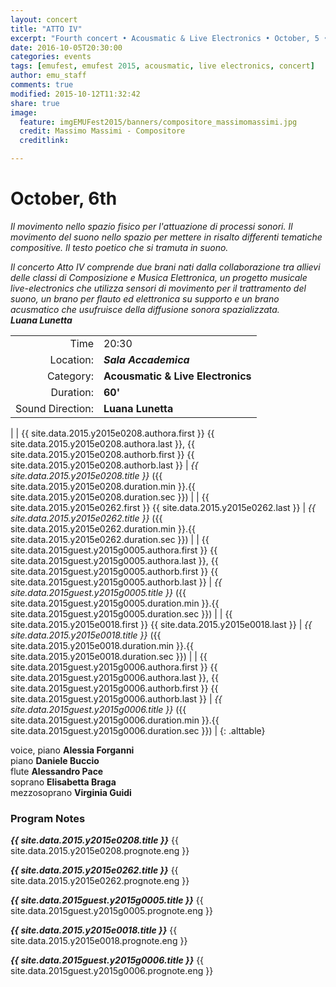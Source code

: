```yaml
---
layout: concert
title: "ATTO IV"
excerpt: "Fourth concert • Acousmatic & Live Electronics • October, 5 • 20:30"
date: 2016-10-05T20:30:00
categories: events
tags: [emufest, emufest 2015, acousmatic, live electronics, concert]
author: emu_staff
comments: true
modified: 2015-10-12T11:32:42
share: true
image:
  feature: imgEMUFest2015/banners/compositore_massimomassimi.jpg
  credit: Massimo Massimi - Compositore
  creditlink:

---
```


# October, 6th

*Il movimento nello spazio fisico per l'attuazione di processi sonori.
Il movimento del suono nello spazio per mettere in risalto differenti tematiche compositive.
Il testo poetico che si tramuta in suono.*

*Il concerto Atto IV comprende due brani nati dalla collaborazione tra allievi delle classi di Composizione e Musica Elettronica, un progetto musicale live-electronics che utilizza sensori di movimento per il trattramento del suono, un brano per flauto ed elettronica su supporto e un brano acusmatico che usufruisce della diffusione sonora spazializzata.*     
***Luana Lunetta***

|  |  |
|------------:|:------------|
| Time | 20:30 |
| Location: | ***Sala Accademica*** |
| Category: | **Acousmatic & Live Electronics** |
| Duration: | **60'** |
| Sound Direction: | **Luana Lunetta** |
|
| {{ site.data.2015.y2015e0208.authora.first }} {{ site.data.2015.y2015e0208.authora.last }}, {{ site.data.2015.y2015e0208.authorb.first }} {{ site.data.2015.y2015e0208.authorb.last }} | *{{ site.data.2015.y2015e0208.title }}* ({{ site.data.2015.y2015e0208.duration.min }}.{{ site.data.2015.y2015e0208.duration.sec }}) |
| {{ site.data.2015.y2015e0262.first }} {{ site.data.2015.y2015e0262.last }} | *{{ site.data.2015.y2015e0262.title }}* ({{ site.data.2015.y2015e0262.duration.min }}.{{ site.data.2015.y2015e0262.duration.sec }}) |
| {{ site.data.2015guest.y2015g0005.authora.first }} {{ site.data.2015guest.y2015g0005.authora.last }}, {{ site.data.2015guest.y2015g0005.authorb.first }} {{ site.data.2015guest.y2015g0005.authorb.last }} | *{{ site.data.2015guest.y2015g0005.title }}* ({{ site.data.2015guest.y2015g0005.duration.min }}.{{ site.data.2015guest.y2015g0005.duration.sec }}) |
| {{ site.data.2015.y2015e0018.first }} {{ site.data.2015.y2015e0018.last }} | *{{ site.data.2015.y2015e0018.title }}* ({{ site.data.2015.y2015e0018.duration.min }}.{{ site.data.2015.y2015e0018.duration.sec }}) |
| {{ site.data.2015guest.y2015g0006.authora.first }} {{ site.data.2015guest.y2015g0006.authora.last }}, {{ site.data.2015guest.y2015g0006.authorb.first }} {{ site.data.2015guest.y2015g0006.authorb.last }} | *{{ site.data.2015guest.y2015g0006.title }}* ({{ site.data.2015guest.y2015g0006.duration.min }}.{{ site.data.2015guest.y2015g0006.duration.sec }}) |
{: .alttable}

voice, piano **Alessia Forganni**    
piano **Daniele Buccio**    
flute **Alessandro Pace**    
soprano **Elisabetta Braga**    
mezzosoprano **Virginia Guidi**

### Program Notes

***{{ site.data.2015.y2015e0208.title }}*** {{ site.data.2015.y2015e0208.prognote.eng }}

***{{ site.data.2015.y2015e0262.title }}*** {{ site.data.2015.y2015e0262.prognote.eng }}

***{{ site.data.2015guest.y2015g0005.title }}*** {{ site.data.2015guest.y2015g0005.prognote.eng }}

***{{ site.data.2015.y2015e0018.title }}*** {{ site.data.2015.y2015e0018.prognote.eng }}

***{{ site.data.2015guest.y2015g0006.title }}*** {{ site.data.2015guest.y2015g0006.prognote.eng }}
